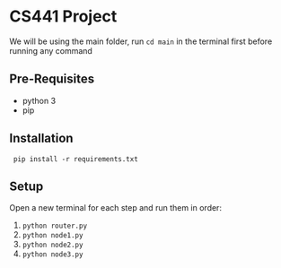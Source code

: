 # CS441 Project
We will be using the main folder, run
```cd main``` in the terminal first before running any command

## Pre-Requisites
* python 3
* pip

## Installation
``` pip install -r requirements.txt```

## Setup 
Open a new terminal for each step and run them in order:
1. ```python router.py```
2. ```python node1.py```
3. ```python node2.py```
4. ```python node3.py```

